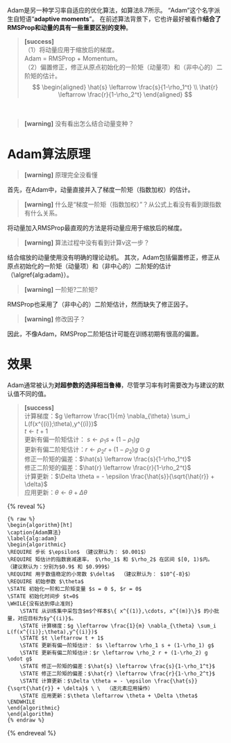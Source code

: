 Adam是另一种学习率自适应的优化算法，如算法8.7所示。
“Adam”这个名字派生自短语“**adaptive moments**”。
在前述算法背景下，它也许最好被看作**结合了RMSProp和动量的具有一些重要区别的变种**。   
> **[success]**  
（1）将动量应用于缩放后的梯度。  
Adam = RMSProp + Momentum。  
（2）偏置修正，修正从原点初始化的一阶矩（动量项）和（非中心的）二阶矩的估计。  
$$
\begin{aligned}
\hat{s} \leftarrow \frac{s}{1-\rho_1^t} \\  
\hat{r} \leftarrow \frac{r}{1-\rho_2^t}
\end{aligned}
$$

　　  
> **[warning]** 没有看出怎么结合动量变种？  

# Adam算法原理  

> **[warning]** 原理完全没看懂  

首先，在Adam中，动量直接并入了梯度一阶矩（指数加权）的估计。  
> **[warning]** 什么是“梯度一阶矩（指数加权）”？从公式上看没有看到跟指数有什么关系。  

将动量加入RMSProp最直观的方法是将动量应用于缩放后的梯度。  
> **[warning]** 算法过程中没有看到计算v这一步？  

结合缩放的动量使用没有明确的理论动机。
其次，Adam包括偏置修正，修正从原点初始化的一阶矩（动量项）和（非中心的）二阶矩的估计（\algref{alg:adam}）。  
> **[warning]** 一阶矩?二阶矩?  

RMSProp也采用了（非中心的）二阶矩估计，然而缺失了修正因子。  
> **[warning]** 修改因子？  

因此，不像Adam，RMSProp二阶矩估计可能在训练初期有很高的偏置。  

# 效果

Adam通常被认为**对超参数的选择相当鲁棒**，尽管学习率有时需要改为与建议的默认值不同的值。

> **[success]**  
计算梯度：$g \leftarrow \frac{1}{m} \nabla_{\theta} \sum_i L(f(x^{(i)};\theta),y^{(i)})$   
$t \leftarrow t + 1$  
更新有偏一阶矩估计： $s \leftarrow \rho_1 s + (1-\rho_1) g$  
更新有偏二阶矩估计：$r \leftarrow \rho_2 r + (1-\rho_2) g \odot g$  
修正一阶矩的偏差：$\hat{s} \leftarrow \frac{s}{1-\rho_1^t}$  
修正二阶矩的偏差：$\hat{r} \leftarrow \frac{r}{1-\rho_2^t}$  
计算更新：$\Delta \theta = - \epsilon \frac{\hat{s}}{\sqrt{\hat{r}} + \delta}$  
应用更新：$\theta \leftarrow \theta + \Delta \theta$  

{% reveal %}
```
{% raw %}
\begin{algorithm}[ht]
\caption{Adam算法}
\label{alg:adam}
\begin{algorithmic}
\REQUIRE 步长 $\epsilon$ （建议默认为： $0.001$）
\REQUIRE 矩估计的指数衰减速率， $\rho_1$ 和 $\rho_2$ 在区间 $[0, 1)$内。
（建议默认为：分别为$0.9$ 和 $0.999$）
\REQUIRE 用于数值稳定的小常数 $\delta$  （建议默认为： $10^{-8}$）
\REQUIRE 初始参数 $\theta$
\STATE 初始化一阶和二阶矩变量 $s = 0 $, $r = 0$
\STATE 初始化时间步 $t=0$ 
\WHILE{没有达到停止准则}
    \STATE 从训练集中采包含$m$个样本$\{ x^{(1)},\cdots, x^{(m)}\}$ 的小批量，对应目标为$y^{(i)}$。
    \STATE 计算梯度：$g \leftarrow \frac{1}{m} \nabla_{\theta} \sum_i L(f(x^{(i)};\theta),y^{(i)})$ 
    \STATE $t \leftarrow t + 1$
    \STATE 更新有偏一阶矩估计： $s \leftarrow \rho_1 s + (1-\rho_1) g$
    \STATE 更新有偏二阶矩估计：$r \leftarrow \rho_2 r + (1-\rho_2) g \odot g$
    \STATE 修正一阶矩的偏差：$\hat{s} \leftarrow \frac{s}{1-\rho_1^t}$
    \STATE 修正二阶矩的偏差：$\hat{r} \leftarrow \frac{r}{1-\rho_2^t}$
    \STATE 计算更新：$\Delta \theta = - \epsilon \frac{\hat{s}}{\sqrt{\hat{r}} + \delta}$ \ \  （逐元素应用操作）
    \STATE 应用更新：$\theta \leftarrow \theta + \Delta \theta$
\ENDWHILE
\end{algorithmic}
\end{algorithm}
{% endraw %}
```
{% endreveal %}